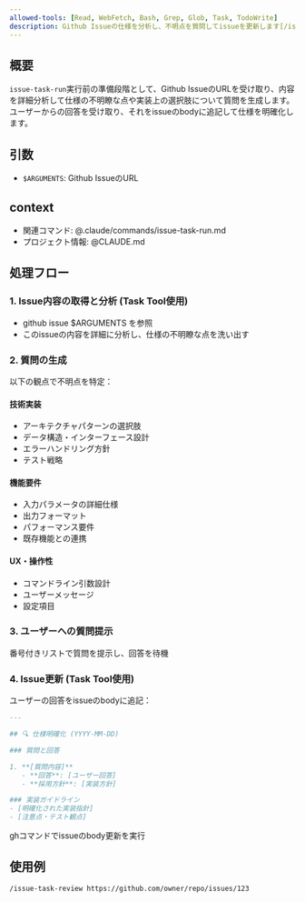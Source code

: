```yaml
---
allowed-tools: [Read, WebFetch, Bash, Grep, Glob, Task, TodoWrite]
description: Github Issueの仕様を分析し、不明点を質問してissueを更新します[/issue-task-review https://github.com/user/repo/issues/123]
---
```


## 概要

`issue-task-run`実行前の準備段階として、Github IssueのURLを受け取り、内容を詳細分析して仕様の不明瞭な点や実装上の選択肢について質問を生成します。ユーザーからの回答を受け取り、それをissueのbodyに追記して仕様を明確化します。

## 引数

- `$ARGUMENTS`: Github IssueのURL

## context

- 関連コマンド: @.claude/commands/issue-task-run.md
- プロジェクト情報: @CLAUDE.md

## 処理フロー

### 1. Issue内容の取得と分析 (Task Tool使用)
- github issue $ARGUMENTS を参照
- このissueの内容を詳細に分析し、仕様の不明瞭な点を洗い出す

### 2. 質問の生成
以下の観点で不明点を特定：

#### 技術実装
- アーキテクチャパターンの選択肢
- データ構造・インターフェース設計
- エラーハンドリング方針
- テスト戦略

#### 機能要件
- 入力パラメータの詳細仕様
- 出力フォーマット
- パフォーマンス要件
- 既存機能との連携

#### UX・操作性
- コマンドライン引数設計
- ユーザーメッセージ
- 設定項目

### 3. ユーザーへの質問提示
番号付きリストで質問を提示し、回答を待機

### 4. Issue更新 (Task Tool使用)
ユーザーの回答をissueのbodyに追記：

```markdown
---

## 🔍 仕様明確化 (YYYY-MM-DD)

### 質問と回答

1. **[質問内容]**
   - **回答**: [ユーザー回答]
   - **採用方針**: [実装方針]

### 実装ガイドライン
- [明確化された実装指針]
- [注意点・テスト観点]
```

ghコマンドでissueのbody更新を実行

## 使用例

```bash
/issue-task-review https://github.com/owner/repo/issues/123
```